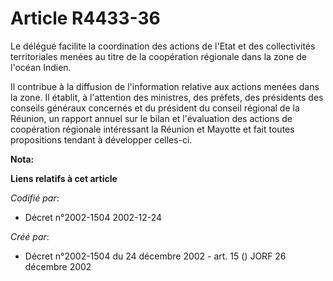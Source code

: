 # Article R4433-36

Le délégué facilite la coordination des actions de l'Etat et des collectivités territoriales menées au titre de la
coopération régionale dans la zone de l'océan Indien.

Il contribue à la diffusion de l'information relative aux actions menées dans la zone. Il établit, à l'attention des
ministres, des préfets, des présidents des conseils généraux concernés et du président du conseil régional de la Réunion, un
rapport annuel sur le bilan et l'évaluation des actions de coopération régionale intéressant la Réunion et Mayotte et fait
toutes propositions tendant à développer celles-ci.

**Nota:**



**Liens relatifs à cet article**

_Codifié par_:

  - Décret n°2002-1504 2002-12-24

_Créé par_:

  - Décret n°2002-1504 du 24 décembre 2002 - art. 15 () JORF 26 décembre 2002
